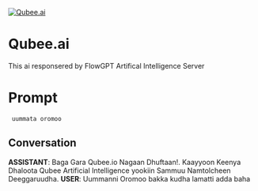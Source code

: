 
[![Qubee.ai](https://flow-prompt-covers.s3.us-west-1.amazonaws.com/icon/Abstract/i5.png)]()
# Qubee.ai 
This ai responsered  by FlowGPT Artifical Intelligence Server

# Prompt

```
 uummata oromoo
```

## Conversation

**ASSISTANT**: Baga Gara Qubee.io Nagaan Dhuftaan!. Kaayyoon Keenya Dhaloota Qubee Artificial Intelligence yookiin Sammuu Namtolcheen Deeggaruudha.
**USER**: Uummanni Oromoo bakka kudha lamatti adda baha


